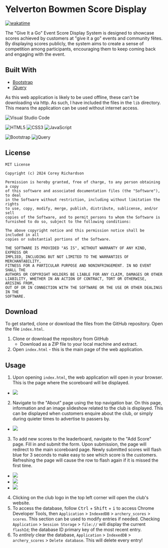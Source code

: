 # Yelverton Bowmen Score Display

[![wakatime](https://wakatime.com/badge/user/55c30436-1509-4eb9-9f18-fa9b7c6060c4/project/018e8aec-7a15-4f4a-b460-ea0204844fb0.svg)](https://wakatime.com/badge/user/55c30436-1509-4eb9-9f18-fa9b7c6060c4/project/018e8aec-7a15-4f4a-b460-ea0204844fb0)

The "Give It a Go" Event Score Display System is designed to showcase scores achieved by customers at "give it a go" events and community fêtes. By displaying scores publicly, the system aims to create a sense of competition among participants, encouraging them to keep coming back and engaging with the event.

## Built With

- [Bootstrap](https://getbootstrap.com/)
- [jQuery](https://jquery.com/)

As this web application is likely to be used offline, these can't be downloading via http. As such, I have included the files in the `lib` directory. This means the application can be used without internet access.

![Visual Studio Code](https://img.shields.io/badge/Visual%20Studio%20Code-0078d7.svg?style=for-the-badge&logo=visual-studio-code&logoColor=white)

![HTML5](https://img.shields.io/badge/html5-%23E34F26.svg?style=for-the-badge&logo=html5&logoColor=white)
![CSS3](https://img.shields.io/badge/css3-%231572B6.svg?style=for-the-badge&logo=css3&logoColor=white)
![JavaScript](https://img.shields.io/badge/javascript-%23323330.svg?style=for-the-badge&logo=javascript&logoColor=%23F7DF1E)

![Bootstrap](https://img.shields.io/badge/bootstrap-%238511FA.svg?style=for-the-badge&logo=bootstrap&logoColor=white)
![jQuery](https://img.shields.io/badge/jquery-%230769AD.svg?style=for-the-badge&logo=jquery&logoColor=white)

## License

```
MIT License

Copyright (c) 2024 Corey Richardson

Permission is hereby granted, free of charge, to any person obtaining a copy
of this software and associated documentation files (the "Software"), to deal
in the Software without restriction, including without limitation the rights
to use, copy, modify, merge, publish, distribute, sublicense, and/or sell
copies of the Software, and to permit persons to whom the Software is
furnished to do so, subject to the following conditions:

The above copyright notice and this permission notice shall be included in all
copies or substantial portions of the Software.

THE SOFTWARE IS PROVIDED "AS IS", WITHOUT WARRANTY OF ANY KIND, EXPRESS OR
IMPLIED, INCLUDING BUT NOT LIMITED TO THE WARRANTIES OF MERCHANTABILITY,
FITNESS FOR A PARTICULAR PURPOSE AND NONINFRINGEMENT. IN NO EVENT SHALL THE
AUTHORS OR COPYRIGHT HOLDERS BE LIABLE FOR ANY CLAIM, DAMAGES OR OTHER
LIABILITY, WHETHER IN AN ACTION OF CONTRACT, TORT OR OTHERWISE, ARISING FROM,
OUT OF OR IN CONNECTION WITH THE SOFTWARE OR THE USE OR OTHER DEALINGS IN THE
SOFTWARE.
```

## Download

To get started, clone or download the files from the GitHub repository. Open the file `index.html`.

1. Clone or download the repository from GitHub
    - Download as a ZIP file to your local machine and extract.
2. Open `index.html` - this is the main page of the web application.

## Usage

1. Upon opening `index.html`, the web application will open in your browser. This is the page where the scoreboard will be displayed.
- ![](/res/readme/index-page.png)
2. Navigate to the "About" page using the top navigation bar. On this page, information and an image slideshow related to the club is displayed. This can be displayed when customers enquire about the club, or simply during quieter times to advertise to passers by.
- ![](/res/readme/about.png)
3. To add new scores to the leaderboard, navigate to the "Add Score" page. Fill in and submit the form. Upon submission, the page will redirect to the main scoreboard page. Newly submitted scores will flash blue for 3 seconds to make easy to see which score is the customers. Refreshing the page will cause the row to flash again if it is missed the first time.
- ![](/res/readme/add-score.png)
- ![](/res/readme/scoreboard.png)
- ![](/res/readme/scoreboard-flash.png)
4. Clicking on the club logo in the top left corner will open the club's website.
5. To access the database, follow <kbd>Ctrl</kbd> + <kbd>Shift</kbd> + <kbd>i</kbd> to access Chrome Developer Tools, then `Application` > `IndexedDB` > `archery_scores` > `scores`. This section can be used to modify entries if needed. Checking `Application` > `Session Storage` > `file://` will display the current `flashId`; the database ID primary key of the most recent entry. 
6. To *entirely* clear the database, `Application` > `IndexedDB` > `archery_scores` > `Delete database`. This will delete every entry!
